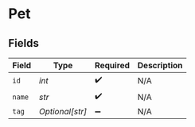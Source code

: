 # Pet


## Fields

| Field              | Type               | Required           | Description        |
| ------------------ | ------------------ | ------------------ | ------------------ |
| `id`               | *int*              | :heavy_check_mark: | N/A                |
| `name`             | *str*              | :heavy_check_mark: | N/A                |
| `tag`              | *Optional[str]*    | :heavy_minus_sign: | N/A                |
